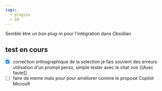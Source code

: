 ```yaml
---
tags:
  - plugins
  - IA
---
```

Semble être un bon plug-in pour l'intégration dans Obsidian

## test en cours

- [x] correction orthographique de la selection
      je fais souvent des erreurs 
      utilisation d'un prompt perso, simple tester avec le chat voir [[Avec faute]] 
- [ ] faire de meme mais pour pour améliorer comme le propose Copilot Microsft 

